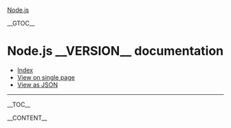 [Node.js](/ "Go back to the home page")

\_\_GTOC\_\_

# Node.js \_\_VERSION\_\_ documentation

- [Index](index.html)
- [View on single page](all.html)
- [View as JSON](__FILENAME__.json)

---

\_\_TOC\_\_

\_\_CONTENT\_\_
